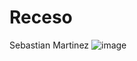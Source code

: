 # Receso
Sebastian Martinez
![image](https://github.com/sbeae/Receso/assets/130028710/700d616c-751f-4af9-bd73-e3dc5e453ac0)
